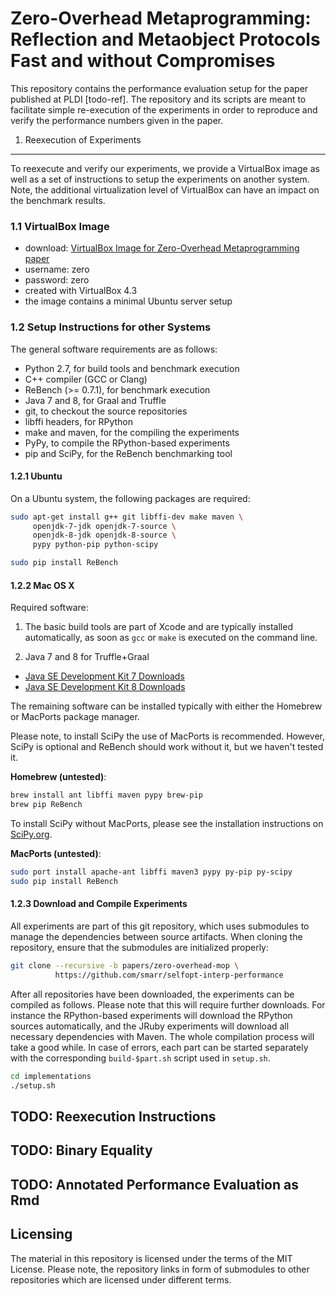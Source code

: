 Zero-Overhead Metaprogramming: Reflection and Metaobject Protocols Fast and without Compromises
===================================================================================================

This repository contains the performance evaluation setup for the paper 
published at PLDI [todo-ref]. The repository and its scripts are
meant to facilitate simple re-execution of the experiments in order to reproduce
and verify the performance numbers given in the paper.

1. Reexecution of Experiments
------------------------------

To reexecute and verify our experiments, we provide a VirtualBox image as well
as a set of instructions to setup the experiments on another system. Note, the
additional virtualization level of VirtualBox can have an impact on the
benchmark results.

### 1.1 VirtualBox Image

 - download: [VirtualBox Image for Zero-Overhead Metaprogramming paper](http://TODO)
 - username: zero
 - password: zero
 - created with VirtualBox 4.3
 - the image contains a minimal Ubuntu server setup

### 1.2 Setup Instructions for other Systems

The general software requirements are as follows:

 - Python 2.7, for build tools and benchmark execution
 - C++ compiler (GCC or Clang)
 - ReBench (>= 0.7.1), for benchmark execution
 - Java 7 and 8, for Graal and Truffle
 - git, to checkout the source repositories
 - libffi headers, for RPython
 - make and maven, for the compiling the experiments
 - PyPy, to compile the RPython-based experiments
 - pip and SciPy, for the ReBench benchmarking tool


#### 1.2.1 Ubuntu

On a Ubuntu system, the following packages are required:

```bash
sudo apt-get install g++ git libffi-dev make maven \
     openjdk-7-jdk openjdk-7-source \
     openjdk-8-jdk openjdk-8-source \
     pypy python-pip python-scipy

sudo pip install ReBench
```

#### 1.2.2 Mac OS X

Required software:

1. The basic build tools are part of Xcode and are typically installed
   automatically, as soon as `gcc` or `make` is executed on the command line.
   
2. Java 7 and 8 for Truffle+Graal
  - [Java SE Development Kit 7 Downloads](http://www.oracle.com/technetwork/java/javase/downloads/jdk7-downloads-1880260.html)
  - [Java SE Development Kit 8 Downloads](http://www.oracle.com/technetwork/java/javase/downloads/jdk8-downloads-2133151.html)

The remaining software can be installed typically with either the Homebrew or 
MacPorts package manager.

Please note, to install SciPy the use of MacPorts is recommended.
However, SciPy is optional and ReBench should work without it, but we haven't
tested it.

**Homebrew (untested)**:

```bash
brew install ant libffi maven pypy brew-pip
brew pip ReBench
```
To install SciPy without MacPorts, please see the installation instructions on
[SciPy.org](http://www.scipy.org/install.html).

**MacPorts (untested)**:

```bash
sudo port install apache-ant libffi maven3 pypy py-pip py-scipy
sudo pip install ReBench
```

#### 1.2.3 Download and Compile Experiments

All experiments are part of this git repository, which uses submodules to manage the dependencies between source artifacts. When cloning the repository, ensure that the submodules are initialized properly:

```bash
git clone --recursive -b papers/zero-overhead-mop \
          https://github.com/smarr/selfopt-interp-performance
```

After all repositories have been downloaded, the experiments can be compiled as follows. Please note that this will require further downloads. For instance the RPython-based experiments will download the RPython sources automatically, and the JRuby experiments will download all necessary dependencies with Maven. The whole compilation process will take a good while. In case of errors, each part can be started separately with the corresponding `build-$part.sh` script used in `setup.sh`.

```bash
cd implementations
./setup.sh
```
 


 
TODO: Reexecution Instructions
---

TODO: Binary Equality
---------------------

TODO: Annotated Performance Evaluation as Rmd
---------------------------------------------


Licensing
---------

The material in this repository is licensed under the terms of the MIT License.
Please note, the repository links in form of submodules to other repositories
which are licensed under different terms.



